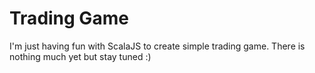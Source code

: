 # Trading Game

I'm just having fun with ScalaJS to create simple trading game.
There is nothing much yet but stay tuned :)

